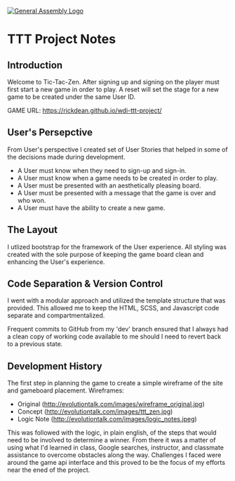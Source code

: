 [![General Assembly Logo](https://camo.githubusercontent.com/1a91b05b8f4d44b5bbfb83abac2b0996d8e26c92/687474703a2f2f692e696d6775722e636f6d2f6b6538555354712e706e67)](https://generalassemb.ly/education/web-development-immersive)

# TTT Project Notes

## Introduction

Welcome to Tic-Tac-Zen.  After signing up and signing on the player must first start a new game in order to play.  A reset will set the stage for a new game to be created under the same User ID.

GAME URL: https://rickdean.github.io/wdi-ttt-project/

## User's Persepctive

From User's perspective I created set of User Stories that helped in some of the decisions made during development.
- A User must know when they need to sign-up and sign-in.
- A User must know when a game needs to be created in order to play.
- A User must be presented with an aesthetically pleasing board.
- A User must be presented with a message that the game is over and who won.
- A User must have the ability to create a new game.

## The Layout

I utlized bootstrap for the framework of the User experience.  All styling was created with the sole purpose of keeping the
game board clean and enhancing the User's experience.

## Code Separation & Version Control

I went with a modular approach and utilized the template structure that was provided.  This allowed me to keep the HTML, SCSS, and Javascript code separate and compartmentalized.

Frequent commits to GitHub from my 'dev' branch ensured that I always had a clean copy of working code available to me should
I need to revert back to a previous state.

## Development History

The first step in planning the game to create a simple wireframe of the site and gameboard placement.
Wireframes:
 - Original (http://evolutiontalk.com/images/wireframe_original.jpg)
 - Concept (http://evolutiontalk.com/images/ttt_zen.jpg)
 - Logic Note (http://evolutiontalk.com/images/logic_notes.jpeg)

This was followed with the logic, in plain english, of the steps that would need to be involved to determine a winner.  From there it was a matter of using what I'd learned in class, Google searches, instructor, and classmate assistance to overcome obstacles along the way.  Challenges I faced were around the game api interface and this proved to be the focus of my efforts near the ened of the project.
